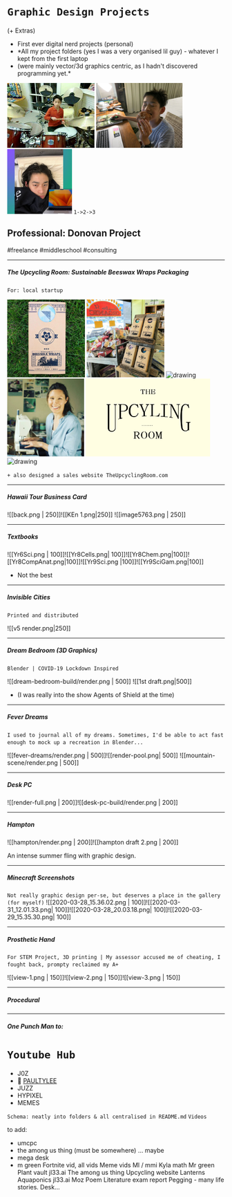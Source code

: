 # `Graphic Design Projects`
(+ Extras)

- First ever digital nerd projects (personal)
- *All my project folders (yes I was a very organised lil guy) - whatever I kept from the first laptop 
- (were mainly vector/3d graphics centric, as I hadn't discovered programming yet.*

<img src="random-renders/1.jpg" height="150"/> <img src="random-renders/2.jpg" height="150"/> <img src="random-renders/3.jpg" height="150"/>
`1->2->3`

## Professional: Donovan Project 
#freelance #middleschool #consulting

---
##### The Upcycling Room: Sustainable Beeswax Wraps Packaging
`For: local startup`

<img src="freelance/anita/anita-1.JPG" alt="drawing" height="180"/> <img src="freelance/anita/anita-3.JPG" alt="drawing" height="180"/> <img src="freelance/anita/Wax Seal Stamp PSD MockUp.png" alt="drawing" height="180"/> <img src="freelance/anita/Label Inspiration/Capture.PNG" alt="drawing" height="180"/> <img src="freelance/anita/render-3.png" alt="drawing" height="180"/> <img src="freelance/anita/Hanging-Wall-Sign-MockUp-3.png" alt="drawing" height="180"/> 

`+ also designed a sales website TheUpcyclingRoom.com`

---
##### Hawaii Tour Business Card

![[back.png | 250]]![[KEn 1.png|250]]
![[image5763.png | 250]]

---

##### Textbooks

![[Yr6Sci.png | 100]]![[Yr8Cells.png| 100]]![[Yr8Chem.png|100]]![[Yr8CompAnat.png|100]]![[Yr9Sci.png |100]]![[Yr9SciGam.png|100]]
- Not the best

---

##### Invisible Cities
`Printed and distributed`

![[v5 render.png|250]]

---

##### Dream Bedroom (3D Graphics)
`Blender | COVID-19 Lockdown Inspired`

![[dream-bedroom-build/render.png | 500]]
![[1st draft.png|500]]
- (I was really into the show Agents of Shield at the time)

---
##### Fever Dreams 
`I used to journal all of my dreams. Sometimes, I'd be able to act fast enough to mock up a recreation in Blender...`

![[fever-dreams/render.png | 500]]![[render-pool.png| 500]]
![[mountain-scene/render.png | 500]]


---

##### Desk PC

![[render-full.png | 200]]![[desk-pc-build/render.png | 200]]

---

##### Hampton

![[hampton/render.png | 200]]![[hampton draft 2.png | 200]]

An intense summer fling with graphic design.

---

##### Minecraft Screenshots
`Not really graphic design per-se, but deserves a place in the gallery (for myself)`
![[2020-03-28_15.36.02.png | 100]]![[2020-03-31_12.01.33.png| 100]]![[2020-03-28_20.03.18.png| 100]]![[2020-03-29_15.35.30.png| 100]]

---

##### Prosthetic Hand
`For STEM Project, 3D printing | My assessor accused me of cheating, I fought back, prompty reclaimed my A+`

![[view-1.png | 150]]![[view-2.png | 150]]![[view-3.png | 150]]


---

##### Procedural

---

##### One Punch Man to: 


# `Youtube Hub`
- J0Z
- 🥁 [PAULTYLEE](https://youtu.be/1xuwcOctD5Q?si=KmvtCAXenSjIR6wj)
- JUZZ
- HYPIXEL
- MEMES



`Schema: neatly into folders & all centralised in README.md`
`Videos`

to add:

- umcpc 
- the among us thing (must be somewhere) ... maybe
- mega desk
- m green
Fortnite vid, all vids
Meme vids
Ml / mmi 
Kyla math
Mr green
Plant vault
jl33.ai
The among us thing
Upcycling website
Lanterns 
Aquaponics
jl33.ai
Moz Poem
Literature exam report
Pegging - many life stories. 
Desk... 
